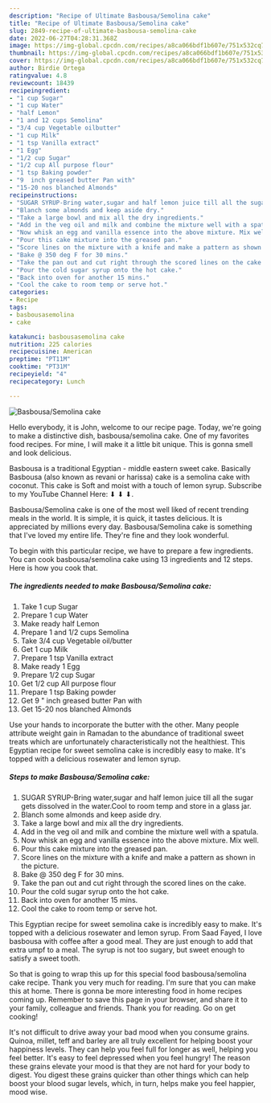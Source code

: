 ```yaml
---
description: "Recipe of Ultimate Basbousa/Semolina cake"
title: "Recipe of Ultimate Basbousa/Semolina cake"
slug: 2849-recipe-of-ultimate-basbousa-semolina-cake
date: 2022-06-27T04:28:31.368Z
image: https://img-global.cpcdn.com/recipes/a8ca066bdf1b607e/751x532cq70/basbousasemolina-cake-recipe-main-photo.jpg
thumbnail: https://img-global.cpcdn.com/recipes/a8ca066bdf1b607e/751x532cq70/basbousasemolina-cake-recipe-main-photo.jpg
cover: https://img-global.cpcdn.com/recipes/a8ca066bdf1b607e/751x532cq70/basbousasemolina-cake-recipe-main-photo.jpg
author: Birdie Ortega
ratingvalue: 4.8
reviewcount: 18439
recipeingredient:
- "1 cup Sugar"
- "1 cup Water"
- "half Lemon"
- "1 and 12 cups Semolina"
- "3/4 cup Vegetable oilbutter"
- "1 cup Milk"
- "1 tsp Vanilla extract"
- "1 Egg"
- "1/2 cup Sugar"
- "1/2 cup All purpose flour"
- "1 tsp Baking powder"
- "9  inch greased butter Pan with"
- "15-20 nos blanched Almonds"
recipeinstructions:
- "SUGAR SYRUP-Bring water,sugar and half lemon juice till all the sugar gets dissolved in the water.Cool to room temp and store in a glass jar."
- "Blanch some almonds and keep aside dry."
- "Take a large bowl and mix all the dry ingredients."
- "Add in the veg oil and milk and combine the mixture well with a spatula."
- "Now whisk an egg and vanilla essence into the above mixture. Mix well."
- "Pour this cake mixture into the greased pan."
- "Score lines on the mixture with a knife and make a pattern as shown in the picture."
- "Bake @ 350 deg F for 30 mins."
- "Take the pan out and cut right through the scored lines on the cake."
- "Pour the cold sugar syrup onto the hot cake."
- "Back into oven for another 15 mins."
- "Cool the cake to room temp or serve hot."
categories:
- Recipe
tags:
- basbousasemolina
- cake

katakunci: basbousasemolina cake 
nutrition: 225 calories
recipecuisine: American
preptime: "PT11M"
cooktime: "PT31M"
recipeyield: "4"
recipecategory: Lunch

---
```



![Basbousa/Semolina cake](https://img-global.cpcdn.com/recipes/a8ca066bdf1b607e/751x532cq70/basbousasemolina-cake-recipe-main-photo.jpg)

Hello everybody, it is John, welcome to our recipe page. Today, we're going to make a distinctive dish, basbousa/semolina cake. One of my favorites food recipes. For mine, I will make it a little bit unique. This is gonna smell and look delicious.

Basbousa is a traditional Egyptian - middle eastern sweet cake. Basically Basbousa (also known as revani or harissa) cake is a semolina cake with coconut. This cake is Soft and moist with a touch of lemon syrup. Subscribe to my YouTube Channel Here: ⬇ ⬇ ⬇.

Basbousa/Semolina cake is one of the most well liked of recent trending meals in the world. It is simple, it is quick, it tastes delicious. It is appreciated by millions every day. Basbousa/Semolina cake is something that I've loved my entire life. They're fine and they look wonderful.


To begin with this particular recipe, we have to prepare a few ingredients. You can cook basbousa/semolina cake using 13 ingredients and 12 steps. Here is how you cook that.

<!--inarticleads1-->

##### The ingredients needed to make Basbousa/Semolina cake:

1. Take 1 cup Sugar
1. Prepare 1 cup Water
1. Make ready half Lemon
1. Prepare 1 and 1/2 cups Semolina
1. Take 3/4 cup Vegetable oil/butter
1. Get 1 cup Milk
1. Prepare 1 tsp Vanilla extract
1. Make ready 1 Egg
1. Prepare 1/2 cup Sugar
1. Get 1/2 cup All purpose flour
1. Prepare 1 tsp Baking powder
1. Get 9 &#34; inch greased butter Pan with
1. Get 15-20 nos blanched Almonds


Use your hands to incorporate the butter with the other. Many people attribute weight gain in Ramadan to the abundance of traditional sweet treats which are unfortunately characteristically not the healthiest. This Egyptian recipe for sweet semolina cake is incredibly easy to make. It&#39;s topped with a delicious rosewater and lemon syrup. 

<!--inarticleads2-->

##### Steps to make Basbousa/Semolina cake:

1. SUGAR SYRUP-Bring water,sugar and half lemon juice till all the sugar gets dissolved in the water.Cool to room temp and store in a glass jar.
1. Blanch some almonds and keep aside dry.
1. Take a large bowl and mix all the dry ingredients.
1. Add in the veg oil and milk and combine the mixture well with a spatula.
1. Now whisk an egg and vanilla essence into the above mixture. Mix well.
1. Pour this cake mixture into the greased pan.
1. Score lines on the mixture with a knife and make a pattern as shown in the picture.
1. Bake @ 350 deg F for 30 mins.
1. Take the pan out and cut right through the scored lines on the cake.
1. Pour the cold sugar syrup onto the hot cake.
1. Back into oven for another 15 mins.
1. Cool the cake to room temp or serve hot.


This Egyptian recipe for sweet semolina cake is incredibly easy to make. It&#39;s topped with a delicious rosewater and lemon syrup. From Saad Fayed, I love basbousa with coffee after a good meal. They are just enough to add that extra umpf to a meal. The syrup is not too sugary, but sweet enough to satisfy a sweet tooth. 

So that is going to wrap this up for this special food basbousa/semolina cake recipe. Thank you very much for reading. I'm sure that you can make this at home. There is gonna be more interesting food in home recipes coming up. Remember to save this page in your browser, and share it to your family, colleague and friends. Thank you for reading. Go on get cooking!

It's not difficult to drive away your bad mood when you consume grains. Quinoa, millet, teff and barley are all truly excellent for helping boost your happiness levels. They can help you feel full for longer as well, helping you feel better. It's easy to feel depressed when you feel hungry! The reason these grains elevate your mood is that they are not hard for your body to digest. You digest these grains quicker than other things which can help boost your blood sugar levels, which, in turn, helps make you feel happier, mood wise.

